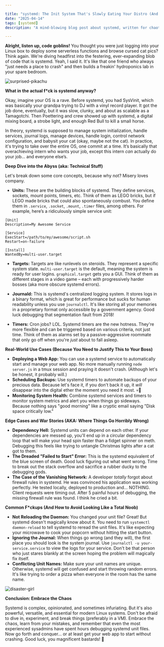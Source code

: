 ```yaml
---

title: "systemd: The Init System That's Slowly Eating Your Distro (And Your Soul)"
date: "2025-04-14"
tags: [systemd]
description: "A mind-blowing blog post about systemd, written for chaotic Gen Z engineers."

---
```


**Alright, listen up, code goblins!** You thought you were just logging into your Linux box to deploy some serverless functions and browse cursed cat pics? Think again. We're diving headfirst into the festering, ever-expanding blob of code that is systemd. Yeah, I said it. It's like that one friend who always "just needs a place to crash" and then builds a freakin' hydroponics lab in your spare bedroom.

![surprised-pikachu](https://i.kym-cdn.com/photos/images/newsfeed/000/939/401/620.jpg)

**What in the actual f*ck is systemd anyway?**

Okay, imagine your OS is a rave. Before systemd, you had SysVinit, which was basically your grandpa trying to DJ with a vinyl record player. It got the job done, eventually, but it was slow, clunky, and about as scalable as a Tamagotchi. Then Poettering and crew showed up with systemd, a digital mixing board, a strobe light, and enough Red Bull to kill a small horse.

In theory, systemd is supposed to manage system initialization, handle services, journal logs, manage devices, handle login, control network configuration, and babysit your cat (okay, maybe not the cat). In practice, it's trying to take over the entire OS, one commit at a time. It’s basically that overachieving intern who wants your job, except this intern *can* actually do your job… and everyone else’s.

**Deep Dive into the Abyss (aka: Technical Stuff)**

Let's break down some core concepts, because why not? Misery loves company.

*   **Units:** These are the building blocks of systemd. They define services, sockets, mount points, timers, etc. Think of them as LEGO bricks, but if LEGO made bricks that could also spontaneously combust. You define them in `.service`, `.socket`, `.mount`, `.timer` files, among others. For example, here’s a ridiculously simple service unit:

```
[Unit]
Description=My Awesome Service

[Service]
ExecStart=/path/to/my/awesome/script.sh
Restart=on-failure

[Install]
WantedBy=multi-user.target
```

*   **Targets:** Targets are like runlevels on steroids. They represent a specific system state. `multi-user.target` is the default, meaning the system is ready for user logins. `graphical.target` gets you a GUI. Think of them as different stages in a video game – each with progressively harder bosses (aka more obscure systemd errors).

*   **Journald:** This is systemd's centralized logging system. It stores logs in a binary format, which is great for performance but sucks for human readability unless you use `journalctl`. It's like storing all your memories in a proprietary format only accessible by a government agency. Good luck debugging that segmentation fault from 2018!

*   **Timers:** Cron jobs? LOL. Systemd timers are the new hotness. They're more flexible and can be triggered based on various criteria, not just time. Think of them as alarms set by a passive-aggressive roommate that only go off when you're *just* about to fall asleep.

**Real-World Use Cases (Because You Need to Justify This to Your Boss)**

*   **Deploying a Web App:** You can use a systemd service to automatically start and manage your web app. No more manually running `node server.js` in a tmux session and praying it doesn't crash. (Although let's be honest, it probably will.)
*   **Scheduling Backups:** Use systemd timers to automate backups of your precious data. Because let's face it, if you don't back it up, it *will* disappear into the digital ether the moment you need it most. 💀🙏
*   **Monitoring System Health:** Combine systemd services and timers to monitor system metrics and alert you when things go sideways. Because nothing says "good morning" like a cryptic email saying "Disk space critically low."

**Edge Cases and War Stories (AKA: Where Things Go Horribly Wrong)**

*   **Dependency Hell:** Systemd units can depend on each other. If your dependencies are messed up, you'll end up in a circular dependency loop that will make your head spin faster than a fidget spinner on meth. Debugging this feels like trying to untangle Christmas lights after a cat got to them.
*   **The Dreaded "Failed to Start" Error:** This is the systemd equivalent of the blue screen of death. Good luck figuring out what went wrong. Time to break out the stack overflow and sacrifice a rubber ducky to the debugging gods.
*   **The Case of the Vanishing Network:** A developer *totally* forgot about firewall rules in systemd. He was convinced his application was working perfectly. He tested locally, deployed to production and… NOTHING. Client requests were timing out. After 5 painful hours of debugging, the missing firewall rule was found. I think he cried a bit.

**Common F\*ckups (And How to Avoid Looking Like a Total Noob)**

*   **Not Reloading the Daemon:** You changed your unit file? Great! But systemd doesn't magically know about it. You need to run `systemctl daemon-reload` to tell systemd to reread the unit files. It's like expecting your microwave to cook your popcorn without hitting the start button.
*   **Ignoring the Journal:** When things go wrong (and they will), the first place you should look is the system journal. Use `journalctl -u your-service.service` to view the logs for your service. Don't be that person who just stares blankly at the screen hoping the problem will magically fix itself.
*   **Conflicting Unit Names:** Make sure your unit names are unique. Otherwise, systemd will get confused and start throwing random errors. It's like trying to order a pizza when everyone in the room has the same name.

![disaster-girl](https://i.kym-cdn.com/photos/images/newsfeed/000/080/154/Disaster-Girl.jpg)

**Conclusion: Embrace the Chaos**

Systemd is complex, opinionated, and sometimes infuriating. But it's also powerful, versatile, and essential for modern Linux systems. Don't be afraid to dive in, experiment, and break things (preferably in a VM). Embrace the chaos, learn from your mistakes, and remember that even the most experienced sysadmins have spent hours debugging systemd unit files. Now go forth and conquer… or at least get your web app to start without crashing. Good luck, you magnificent bastards! 🚀
